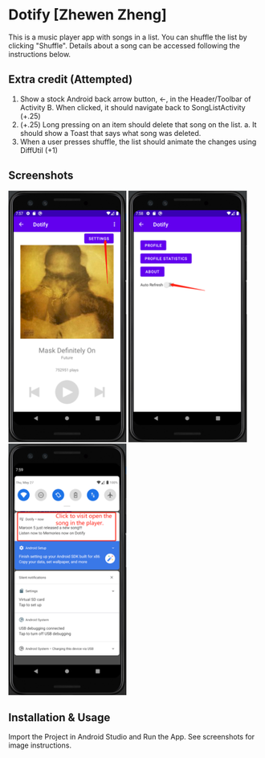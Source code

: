 # Dotify [Zhewen Zheng]

This is a music player app with songs in a list. You can shuffle the list by clicking "Shuffle".
Details about a song can be accessed following the instructions below.

## Extra credit (Attempted)

1. Show a stock Android back arrow button, ←, in the Header/Toolbar of Activity B. When clicked, it
should navigate back to SongListActivity (+.25)
2. (+.25) Long pressing on an item should delete that song on the list.
a. It should show a Toast that says what song was deleted.
3. When a user presses shuffle, the list should animate the changes using DiffUtil (+1)

## Screenshots

<img src="./screenshot0.png" alt="Screenshot of App running in Emulator: Step 1" height="500" >
<img src="./screenshot1.png" alt="Screenshot of App running in Emulator: Step 2" height="500" >
<img src="./screenshot2.png" alt="Screenshot of App running in Emulator: Step 3" height="500" >

## Installation & Usage

Import the Project in Android Studio and Run the App. See screenshots for image instructions.
